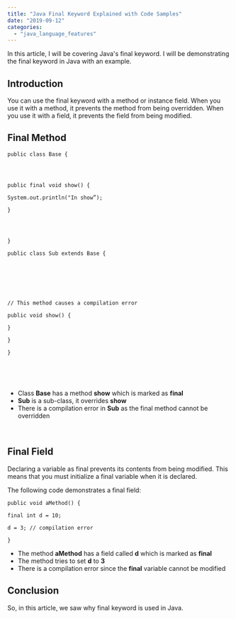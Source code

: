 ```yaml
---
title: "Java Final Keyword Explained with Code Samples"
date: "2019-09-12"
categories: 
  - "java_language_features"
---
```


In this article, I will be covering Java's final keyword. I will be demonstrating the final keyword in Java with an example.

## Introduction

You can use the final keyword with a method or instance field. When you use it with a method, it prevents the method from being overridden. When you use it with a field, it prevents the field from being modified.

## Final Method

```
public class Base {




public final void show() {

System.out.println("In show”);

}




}

public class Sub extends Base {







// This method causes a compilation error

public void show() {

}

}

}
```

 

 

- Class **Base** has a method **show** which is marked as **final**
- **Sub** is a sub-class, it overrides **show**
- There is a compilation error in **Sub** as the final method cannot be overridden

 

## Final Field

Declaring a variable as final prevents its contents from being modified. This means that you must initialize a final variable when it is declared.

The following code demonstrates a final field:

```
public void aMethod() {

final int d = 10;

d = 3; // compilation error

}
```

- The method **aMethod** has a field called **d** which is marked as **final**
- The method tries to set **d** to **3**
- There is a compilation error since the **final** variable cannot be modified

## Conclusion

So, in this article, we saw why final keyword is used in Java.
